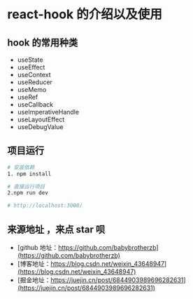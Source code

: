 # react-hook 的介绍以及使用

## hook 的常用种类

- useState
- useEffect
- useContext
- useReducer
- useMemo
- useRef
- useCallback
- useImperativeHandle
- useLayoutEffect
- useDebugValue

## 项目运行

```sh
# 安装依赖
1. npm install

# 直接运行项目
2.npm run dev

# http://localhost:3000/

```

## 来源地址 ，来点 star 呗

- [github 地址：https://github.com/babybrotherzb](https://github.com/babybrotherzb)
- [博客地址：https://blog.csdn.net/weixin_43648947](https://blog.csdn.net/weixin_43648947)
- [掘金地址：https://juejin.cn/post/6844903989696282631](https://juejin.cn/post/6844903989696282631)

